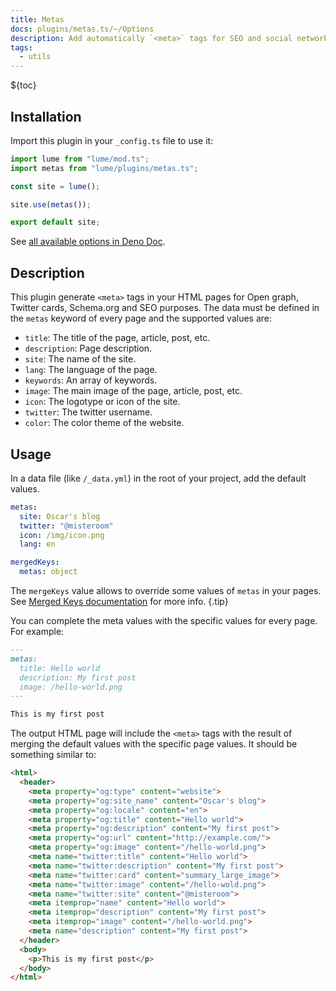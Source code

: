 ```yaml
---
title: Metas
docs: plugins/metas.ts/~/Options
description: Add automatically `<meta>` tags for SEO and social networks.
tags:
  - utils
---
```


${toc}

## Installation

Import this plugin in your `_config.ts` file to use it:

```js
import lume from "lume/mod.ts";
import metas from "lume/plugins/metas.ts";

const site = lume();

site.use(metas());

export default site;
```

See
[all available options in Deno Doc](https://doc.deno.land/https/deno.land/x/lume/plugins/netlify_cms.ts/~/Options).

## Description

This plugin generate `<meta>` tags in your HTML pages for Open graph, Twitter
cards, Schema.org and SEO purposes. The data must be defined in the `metas`
keyword of every page and the supported values are:

- `title`: The title of the page, article, post, etc.
- `description`: Page description.
- `site`: The name of the site.
- `lang`: The language of the page.
- `keywords`: An array of keywords.
- `image`: The main image of the page, article, post, etc.
- `icon`: The logotype or icon of the site.
- `twitter`: The twitter username.
- `color`: The color theme of the website.

## Usage

In a data file (like `/_data.yml`) in the root of your project, add the default
values.

<lume-code>

```yml {title="/_data.yml"}
metas:
  site: Oscar's blog
  twitter: "@misteroom"
  icon: /img/icon.png
  lang: en

mergedKeys:
  metas: object
```

</lume-code>

The `mergeKeys` value allows to override some values of `metas` in your pages.
See [Merged Keys documentation](../docs/core/merged-keys.md) for more info.
{.tip}

You can complete the meta values with the specific values for every page. For
example:

<lume-code>

```md {title="/posts/hello-world.md"}
---
metas:
  title: Hello world
  description: My first post
  image: /hello-world.png
---

This is my first post
```

</lume-code>

The output HTML page will include the `<meta>` tags with the result of merging
the default values with the specific page values. It should be something similar
to:

```html
<html>
  <header>
    <meta property="og:type" content="website">
    <meta property="og:site_name" content="Oscar's blog">
    <meta property="og:locale" content="en">
    <meta property="og:title" content="Hello world">
    <meta property="og:description" content="My first post">
    <meta property="og:url" content="http://example.com/">
    <meta property="og:image" content="/hello-world.png">
    <meta name="twitter:title" content="Hello world">
    <meta name="twitter:description" content="My first post">
    <meta name="twitter:card" content="summary_large_image">
    <meta name="twitter:image" content="/hello-wold.png">
    <meta name="twitter:site" content="@misteroom">
    <meta itemprop="name" content="Hello world">
    <meta itemprop="description" content="My first post">
    <meta itemprop="image" content="/hello-world.png">
    <meta name="description" content="My first post">
  </header>
  <body>
    <p>This is my first post</p>
  </body>
</html>
```

</lume-code>
